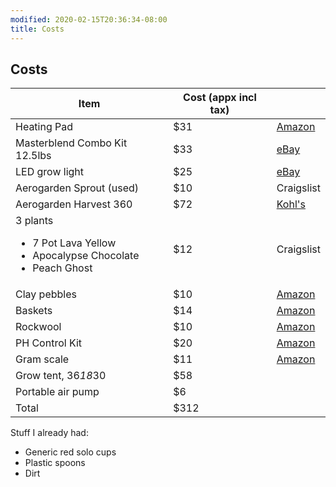 ```yaml
---
modified: 2020-02-15T20:36:34-08:00
title: Costs
---
```


## Costs 

|Item|Cost (appx incl tax)| |
|-|-|-|
| Heating Pad | $31 | [Amazon](https://www.amazon.com/VIVOSUN-Seedling-Digital-Thermostat-Standard/dp/B016MKY7C8/ref=asc_df_B016MKY7C8/?tag=hyprod-20&linkCode=df0&hvadid=167140116641&hvpos=1o2&hvnetw=g&hvrand=18249272086122774530&hvpone=&hvptwo=&hvqmt=&hvdev=c&hvdvcmdl=&hvlocint=&hvlocphy=9033319&hvtargid=pla-304843011310&psc=1)|
| Masterblend Combo Kit 12.5lbs| $33 | [eBay](https://www.ebay.com/itm/MASTERBLEND-4-18-38-Fertilizer-MASTER-COMBO-KIT-12-5-Pounds/372950053255?_trkparms=aid%3D1110001%26algo%3DSPLICE.SIM%26ao%3D2%26asc%3D20160323102634%26meid%3Dc57745355be0469a9f4f39385786ed60%26pid%3D100623%26rk%3D2%26rkt%3D6%26sd%3D153679873636%26itm%3D372950053255%26pmt%3D1%26noa%3D1%26pg%3D2047675&_trksid=p2047675.c100623.m-1)|
| LED grow light| $25 | [eBay](https://www.ebay.com/itm/Led-Grow-Light-75w-Plant-Lamp-with-Red-Blue-Spectrum-for-Indoor-Hydroponic-Grow/323773822238?ssPageName=STRK%3AMEBIDX%3AIT&_trksid=p2057872.m2749.l2649) |
| Aerogarden Sprout (used) | $10 | Craigslist |
| Aerogarden Harvest 360 | $72 | [Kohl's](https://www.kohls.com/product/prd-3435219/aerogardenharvestwith-gourmet-herb-seed-pod-kit.jsp)|
| 3 plants <ul><li>7 Pot Lava Yellow</li><li>Apocalypse Chocolate</li><li>Peach Ghost</li></ul>| $12 | Craigslist |
| Clay pebbles | $10 | [Amazon](https://www.amazon.com/gp/product/B01LZQBV33/ref=ppx_yo_dt_b_asin_title_o01_s00?ie=UTF8&psc=1)|
| Baskets | $14 | [Amazon](https://www.amazon.com/gp/product/B07Q7FHL6V/ref=ox_sc_saved_title_1?smid=A1XNIEJDWAWUXN&psc=1)|
| Rockwool | $10 | [Amazon](https://www.amazon.com/gp/product/B07T8CD7MF/ref=ppx_yo_dt_b_asin_title_o02_s00?ie=UTF8&psc=1)|
| PH Control Kit | $20 | [Amazon](https://www.amazon.com/gp/product/B000BNKWZY/ref=ppx_yo_dt_b_asin_title_o03_s00?ie=UTF8&psc=1) |
| Gram scale | $11 | [Amazon](https://www.amazon.com/gp/product/B07SJTXGN7/ref=ppx_yo_dt_b_ain_title_o00_s00?ie=UTF8&psc=1) |
| Grow tent, 36*18*30 |   $58 | |
| Portable air pump |$6 ||
| Total | $312 | |

Stuff I already had: 
- Generic red solo cups
- Plastic spoons
- Dirt